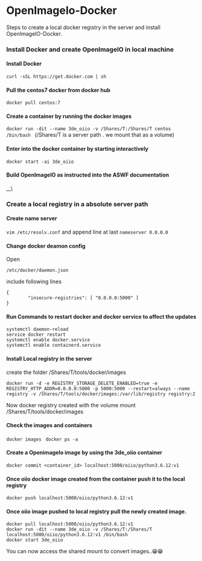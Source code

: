 # OpenImageIo-Docker

Steps to create a local docker registry in the server and install OpenImageIO-Docker. 

### Install Docker and create OpenImageIO in local machine
#### Install Docker
```
curl -sSL https://get.docker.com | sh
```
#### Pull the centos7 docker from docker hub
```
docker pull centos:7
```
#### Create a container by running the docker images    

```docker run -dit --name 3de_oiio -v /Shares/T:/Shares/T centos /bin/bash ``` (/Shares/T is a server path . we mount that as a volume)

#### Enter into the docker container by starting interactively
```
docker start -ai 3de_oiio
```
#### Build OpenImageIO as instructed into the ASWF documentation
__\

### Create a local registry in a absolute server path 
#### Create name server
```vim /etc/resolv.conf``` and append line at last  ```nameserver 0.0.0.0```

#### Change docker deamon config
Open
```
/etc/docker/daemon.json
```
include following lines
```
{
        "insecure-registries": [ "0.0.0.0:5000" ]
}
```
#### Run Commands to restart docker and docker service to affect the updates
```
systemctl daemon-reload
service docker restart
systemctl enable docker.service
systemctl enable containerd.service
```

#### Install Local registry in the server
create the folder /Shares/T/tools/docker/images
```
docker run -d -e REGISTRY_STORAGE_DELETE_ENABLED=true -e REGISTRY_HTTP_ADDR=0.0.0.0:5000 -p 5000:5000 --restart=always --name registry -v /Shares/T/tools/docker/images:/var/lib/registry registry:2
```
Now docker registry created with the volume mount /Shares/T/tools/docker/images

#### Check the images and containers
```docker images ``` ```docker ps -a``` 

#### Create a OpenimageIo image by using the 3de_oiio container
```docker commit <container_id> localhost:5000/oiio/python3.6.12:v1``` 

#### Once oiio docker image created from the container push it to the local registry 
```docker push localhost:5000/oiio/python3.6.12:v1```

#### Once oiio image pushed to local registry pull the newly created image.
```
docker pull localhost:5000/oiio/python3.6.12:v1
docker run -dit --name 3de_oiio -v /Shares/T:/Shares/T localhost:5000/oiio/python3.6.12:v1 /bin/bash
docker start 3de_oiio
```
You can now access the shared mount to convert images..:grin::grin:
